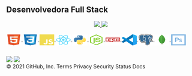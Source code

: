 ## Desenvolvedora Full Stack 

<div align="center">
  <a href="https://github.com/anamsilva1981/AnaMaria">
  <img height="180em" src="https://github-readme-stats.vercel.app/api?username=anamsilva1981&show_icons=true&theme=dracula&include_all_commits=true&count_private=true"/>
  <img height="180em" src="https://github-readme-stats.vercel.app/api/top-langs/?username=anamsilva1981&layout=compact&langs_count=7&theme=dracula"/>
</div>

<div style="display: inline_block"><br>
  <img align="center" alt="Ana-HTML" height="30" width="40" src="https://raw.githubusercontent.com/devicons/devicon/master/icons/html5/html5-original.svg">
  <img align="center" alt="Ana-CSS" height="30" width="40" src="https://raw.githubusercontent.com/devicons/devicon/master/icons/css3/css3-original.svg">
  <img align="center" alt="Ana-Js" height="30" width="40" src="https://raw.githubusercontent.com/devicons/devicon/master/icons/javascript/javascript-plain.svg">
  <img align="center" alt="Ana-React" height="30" width="40" src="https://raw.githubusercontent.com/devicons/devicon/master/icons/react/react-original.svg">
  <img align="center" alt="Ana-Python" height="30" width="40" src="https://raw.githubusercontent.com/devicons/devicon/master/icons/python/python-original.svg">
    <img align="center" alt="Ana-NodeJS" height="30" width="40" src="https://github.com/devicons/devicon/blob/master/icons/nodejs/nodejs-original.svg">
  <img align="center" alt="Ana-Npm" height="30" width="40" src="https://github.com/devicons/devicon/blob/master/icons/npm/npm-original-wordmark.svg">
  <img align="center" alt="Ana-VSCode" height="30" width="40" src="https://github.com/devicons/devicon/blob/master/icons/vscode/vscode-original.svg">
  <img align="center" alt="Ana-PostGreSql" height="30" width="40" src="https://github.com/devicons/devicon/blob/master/icons/postgresql/postgresql-original.svg">
  <img align="center" alt="Ana-MongoDB" height="30" width="40" src="https://github.com/devicons/devicon/blob/master/icons/mongodb/mongodb-original.svg">
  <img align="center" alt="Ana-Photoshop" height="30" width="40" src="https://github.com/devicons/devicon/blob/master/icons/photoshop/photoshop-line.svg  ">
</div>
  
  ##
 
<div> 
  <a href="https://instagram.com/anamsilva1981" target="_blank"><img src="https://img.shields.io/badge/-Instagram-%23E4405F?style=for-the-badge&logo=instagram&logoColor=white" target="_blank"></a>
  <a href="https://www.linkedin.com/in/anamsilva1981/" target="_blank"><img src="https://img.shields.io/badge/-LinkedIn-%230077B5?style=for-the-badge&logo=linkedin&logoColor=white" target="_blank"></a> 

 
</div>
© 2021 GitHub, Inc.
Terms
Privacy
Security
Status
Docs
